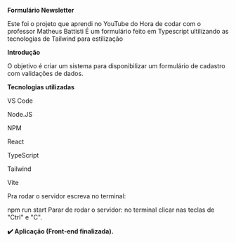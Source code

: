 **Formulário Newsletter** 

Este foi o projeto que aprendi no YouTube do Hora de codar com o professor Matheus Battisti
É um formulário feito em Typescript ultilizando as tecnologias de Tailwind para estilização

**Introdução**


O objetivo é criar um sistema para disponibilizar um formulário de cadastro com validações de dados.

**Tecnologias utilizadas**


VS Code

Node.JS

NPM

React

TypeScript

Tailwind

Vite

Pra rodar o servidor escreva no terminal:

npm run start
Parar de rodar o servidor: no terminal clicar nas teclas de "Ctrl" e "C".


**✔️ Aplicação (Front-end finalizada).**
